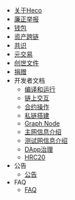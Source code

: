 - [关于Heco](/intro.md)
- [廉正举报](/Integrity.md)
- [钱包](/wallet.md)
- [资产跨链](/bridge.md)
- [共识](/consensus.md)
- [元交易](/dev/meta_tx.md)
- [创世文件](/genesis.md)
- [捐赠](/donate.md)
- 开发者文档
    - [编译和运行](/dev/install.md)
    - [链上交互](/dev/sdk.md)
    - [合约操作](/dev/contract.md)
    - [私链搭建](/dev/private_chain.md)
    - [Graph Node](/dev/graphnode.md)
    - [主网信息介绍](/mainnet.md)
    - [测试网信息介绍](/testnet.md)
    - [DApp治理](/dev/dapp-gov.md)
    - [HRC20](/dev/hrc20.md)
- 公告
    - [公告](/Announcement.md)
- FAQ
    - [FAQ](/faq.md)
